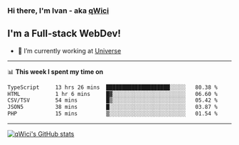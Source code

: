 ### Hi there, I'm Ivan - aka [qWici][website]

## I'm a Full-stack WebDev!
- 🔭 I’m currently working at [Universe][universe]

---

📊 **This week I spent my time on**
<!--START_SECTION:waka-->

```txt
TypeScript     13 hrs 26 mins  ████████████████████░░░░░   80.38 %
HTML           1 hr 6 mins     █▓░░░░░░░░░░░░░░░░░░░░░░░   06.60 %
CSV/TSV        54 mins         █▒░░░░░░░░░░░░░░░░░░░░░░░   05.42 %
JSON5          38 mins         █░░░░░░░░░░░░░░░░░░░░░░░░   03.87 %
PHP            15 mins         ▒░░░░░░░░░░░░░░░░░░░░░░░░   01.54 %
```

<!--END_SECTION:waka-->

---

[![qWici's GitHub stats](https://github-readme-stats.vercel.app/api?username=qWici)](https://github.com/qWici/github-readme-stats)

[website]: https://devkucher.com
[twitter]: https://twitter.com/KucherDev
[linkedin]: https://www.linkedin.com/in/ivankucher
[universe]: https://universeapps.limited
